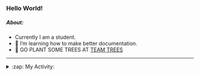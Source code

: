 ### Hello World!

##### About:
- Currently I am a student.
- 🌱 I’m learning how to make better documentation.
- 🌱 GO PLANT SOME TREES AT [TEAM TREES](https://teamtrees.org/)

---
<details>
  <summary>:zap: My Activity:</summary>
  
<!--START_SECTION:waka-->
![Code Time](http://img.shields.io/badge/Code%20Time-1%2C085%20hrs%2032%20mins-blue)

**I'm a Night 🦉** 

```text
🌞 Morning                1283 commits        ██░░░░░░░░░░░░░░░░░░░░░░░   09.15 % 
🌆 Daytime                4825 commits        █████████░░░░░░░░░░░░░░░░   34.41 % 
🌃 Evening                4092 commits        ███████░░░░░░░░░░░░░░░░░░   29.18 % 
🌙 Night                  3821 commits        ███████░░░░░░░░░░░░░░░░░░   27.25 % 
```
📅 **I'm Most Productive on Wednesday** 

```text
Monday                   2152 commits        ████░░░░░░░░░░░░░░░░░░░░░   15.35 % 
Tuesday                  1709 commits        ███░░░░░░░░░░░░░░░░░░░░░░   12.19 % 
Wednesday                3220 commits        ██████░░░░░░░░░░░░░░░░░░░   22.97 % 
Thursday                 1768 commits        ███░░░░░░░░░░░░░░░░░░░░░░   12.61 % 
Friday                   1387 commits        ██░░░░░░░░░░░░░░░░░░░░░░░   09.89 % 
Saturday                 1300 commits        ██░░░░░░░░░░░░░░░░░░░░░░░   09.27 % 
Sunday                   2485 commits        ████░░░░░░░░░░░░░░░░░░░░░   17.72 % 
```


📊 **This Week I Spent My Time On** 

```text
🔥 Editors: 
VS Code                  7 hrs 45 mins       █████████████████████████   100.00 % 

🐱‍💻 Projects: 
CSF22                    6 hrs 12 mins       ████████████████████░░░░░   80.11 % 
praise                   1 hr 27 mins        █████░░░░░░░░░░░░░░░░░░░░   18.76 % 
os-lab                   5 mins              ░░░░░░░░░░░░░░░░░░░░░░░░░   01.14 % 
```


 Last Updated on 31/03/2023 16:07:46 UTC
<!--END_SECTION:waka-->
</details>
